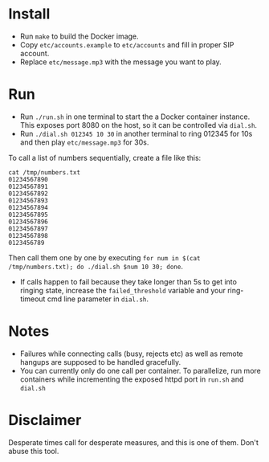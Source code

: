 # Install

* Run `make` to build the Docker image.
* Copy `etc/accounts.example` to `etc/accounts` and fill in proper SIP account.
* Replace `etc/message.mp3` with the message you want to play.

# Run

* Run `./run.sh` in one terminal to start the a Docker container instance. This exposes port 8080 on the host, so it can be controlled via `dial.sh`.
* Run `./dial.sh 012345 10 30` in another terminal to ring 012345 for 10s and then play `etc/message.mp3` for 30s.

To call a list of numbers sequentially, create a file like this:

```
cat /tmp/numbers.txt
01234567890
01234567891
01234567892
01234567893
01234567894
01234567895
01234567896
01234567897
01234567898
0123456789
```

Then call them one by one by executing `for num in $(cat /tmp/numbers.txt); do ./dial.sh $num 10 30; done`.

* If calls happen to fail because they take longer than 5s to get into ringing state, increase the `failed_threshold` variable and your ring-timeout cmd line parameter in `dial.sh`.

# Notes

* Failures while connecting calls (busy, rejects etc) as well as remote hangups are supposed to be handled gracefully.
* You can currently only do one call per container. To parallelize, run more containers while incrementing the exposed httpd port in `run.sh` and `dial.sh`

# Disclaimer

Desperate times call for desperate measures, and this is one of them. Don't abuse this tool.
